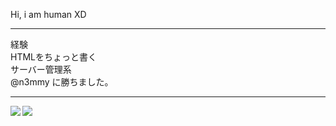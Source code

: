 Hi, i am human XD
<hr>
経験
<br>
HTMLをちょっと書く
<br>
サーバー管理系
<br>
@n3mmy に勝ちました。 
<hr>

<a href="https://github.com/anuraghazra/github-readme-stats">
  <img align="left" src="https://github-readme-stats.vercel.app/api?username=covodal&show_icons=true&theme=material-palenight" />
</a>
<a href="https://github.com/anuraghazra/github-readme-stats">
  <img align="left" src="https://github-readme-stats.vercel.app/api/top-langs/?username=covodal&theme=material-palenight" />
</a>
